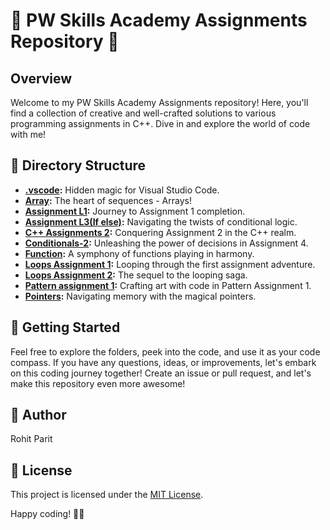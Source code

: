 # 🌟 PW Skills Academy Assignments Repository 🚀

## Overview

Welcome to my PW Skills Academy Assignments repository! Here, you'll find a collection of creative and well-crafted solutions to various programming assignments in C++. Dive in and explore the world of code with me!

## 📂 Directory Structure

- **[.vscode](./.vscode):** Hidden magic for Visual Studio Code.
- **[Array](./Array):** The heart of sequences - Arrays!
- **[Assignment L1](./Assignment%20L1):** Journey to Assignment 1 completion.
- **[Assignment L3(If else)](./Assignment%20L3(If%20else)):** Navigating the twists of conditional logic.
- **[C++ Assignments 2](./C++%20Assignments%202):** Conquering Assignment 2 in the C++ realm.
- **[Conditionals-2](./Conditionals-2):** Unleashing the power of decisions in Assignment 4.
- **[Function](./Function):** A symphony of functions playing in harmony.
- **[Loops Assignment 1](./Loops%20Assignment%201):** Looping through the first assignment adventure.
- **[Loops Assignment 2](./Loops%20Assignment%202):** The sequel to the looping saga.
- **[Pattern assignment 1](./Pattern%20assignment%201):** Crafting art with code in Pattern Assignment 1.
- **[Pointers](./Pointers):** Navigating memory with the magical pointers.

## 🚀 Getting Started

Feel free to explore the folders, peek into the code, and use it as your code compass. If you have any questions, ideas, or improvements, let's embark on this coding journey together! Create an issue or pull request, and let's make this repository even more awesome!

## 🌈 Author

Rohit Parit

## 📝 License

This project is licensed under the [MIT License](./LICENSE).

Happy coding! 🚀✨
